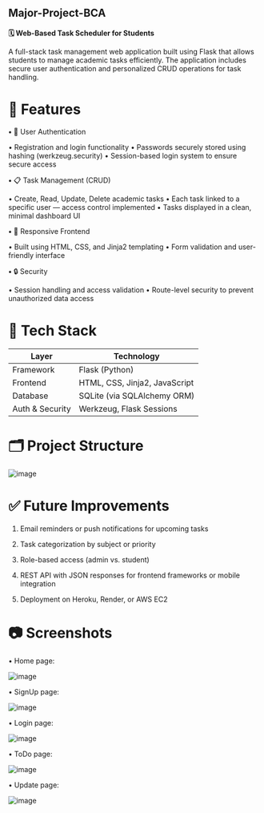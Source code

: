 ## Major-Project-BCA
**🗓️ Web-Based Task Scheduler for Students**

A full-stack task management web application built using Flask that allows students to manage academic tasks efficiently. The application includes secure user authentication and personalized CRUD operations for task handling.


# **🚀 Features**

**•** 🔐 User Authentication
 
• Registration and login functionality
• Passwords securely stored using hashing (werkzeug.security)
• Session-based login system to ensure secure access
 
**•** 📋 Task Management (CRUD)

 • Create, Read, Update, Delete academic tasks
 • Each task linked to a specific user — access control implemented
 • Tasks displayed in a clean, minimal dashboard UI

**•** 🎨 Responsive Frontend

 • Built using HTML, CSS, and Jinja2 templating
 • Form validation and user-friendly interface

**•** 🔒 Security
 
• Session handling and access validation
• Route-level security to prevent unauthorized data access


# **🧠 Tech Stack**


   | Layer           | Technology                    |
   | --------------- | ----------------------------- |
   | Framework       | Flask (Python)                |
   | Frontend        | HTML, CSS, Jinja2, JavaScript |
   | Database        | SQLite (via SQLAlchemy ORM)   |
   | Auth & Security | Werkzeug, Flask Sessions      |


# **🗂️ Project Structure**

![image](https://github.com/user-attachments/assets/fe8b0e5a-213e-49e7-b33c-004a945d75ff)


# **✅ Future Improvements**

   1. Email reminders or push notifications for upcoming tasks

   2. Task categorization by subject or priority
   
   3. Role-based access (admin vs. student)
   
   4. REST API with JSON responses for frontend frameworks or mobile integration
   
   5. Deployment on Heroku, Render, or AWS EC2
      

# **📷 Screenshots**


•	Home page:

![image](https://github.com/user-attachments/assets/f8c40458-8bdf-49e3-bd12-ddab0b7a07ba)

•	SignUp page:

 ![image](https://github.com/user-attachments/assets/f8233d7c-4815-4e86-a846-b59172ae63bb)

•	Login page:

![image](https://github.com/user-attachments/assets/68c88df2-3bb3-44c4-8d05-9d0fe2f90a2c) 

•	ToDo page:

![image](https://github.com/user-attachments/assets/3abfdc6a-63a0-4e02-bc0a-81ddd25e9bb2)

•	Update page:

![image](https://github.com/user-attachments/assets/4e9ba9cf-e03c-4108-81a8-a2fd63ff2b07)


